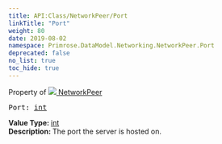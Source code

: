 ```yaml
---
title: API:Class/NetworkPeer/Port
linkTitle: "Port"
weight: 80
date: 2019-08-02
namespace: Primrose.DataModel.Networking.NetworkPeer.Port
deprecated: false
no_list: true
toc_hide: true
---
```

Property of <a href="/docs/api-reference/Class/NetworkPeer"><img src="/icons/silk/default.png"/>&nbsp;NetworkPeer</a>
<pre class="method-declaration">
Port: <a class="type" href="/docs/api-reference/System/Primitives#int32">int</a></pre>
<b>Value Type: </b>
<a class="type" href="/docs/api-reference/System/Primitives#int32">int</a>
<br/>
<b>Description: </b>
The port the server is hosted on.

